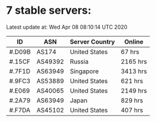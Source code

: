 # 7 stable servers:

Latest update at: Wed Apr 08 08:10:14 UTC 2020

| ID | ASN | Server Country | Online |
| -- | --- | -------------- | ------ |
| #.D09B | AS174 | United States | 67 hrs |
| #.15CF | AS49392 | Russia | 2165 hrs |
| #.7F1D | AS63949 | Singapore | 3413 hrs |
| #.9FC3 | AS53889 | United States | 621 hrs |
| #.E069 | AS40065 | United States | 2149 hrs |
| #.2A79 | AS63949 | Japan | 829 hrs |
| #.F7DA | AS45102 | United States | 407 hrs |

